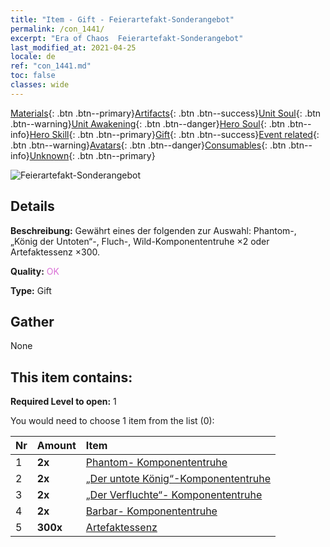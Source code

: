 ```yaml
---
title: "Item - Gift - Feierartefakt-Sonderangebot"
permalink: /con_1441/
excerpt: "Era of Chaos  Feierartefakt-Sonderangebot"
last_modified_at: 2021-04-25
locale: de
ref: "con_1441.md"
toc: false
classes: wide
---
```

 [Materials](/ItemsDE/){: .btn .btn--primary}[Artifacts](/ItemsDE/Artifacts/){: .btn .btn--success}[Unit Soul](/ItemsDE/UnitSoul/){: .btn .btn--warning}[Unit Awakening](/ItemsDE/UnitAwakening/){: .btn .btn--danger}[Hero Soul](/ItemsDE/HeroSoul/){: .btn .btn--info}[Hero Skill](/ItemsDE/HeroSkill/){: .btn .btn--primary}[Gift](/ItemsDE/Gift/){: .btn .btn--success}[Event related](/ItemsDE/Events/){: .btn .btn--warning}[Avatars](/ItemsDE/Avatars/){: .btn .btn--danger}[Consumables](/ItemsDE/Consumables/){: .btn .btn--info}[Unknown](/ItemsDE/Unknown/){: .btn .btn--primary}

 ![Feierartefakt-Sonderangebot](/images/t/i_907055.png)

## Details
 **Beschreibung:** Gewährt eines der folgenden zur Auswahl: Phantom-, „König der Untoten“-, Fluch-, Wild-Komponententruhe ×2 oder Artefaktessenz ×300.

 **Quality:** <span style="color: #DA70D6">OK</span>

 **Type:** Gift

## Gather

  None

## This item contains:

 **Required Level to open:** 1

 You would need to choose 1 item from the list (0):

  | Nr | Amount |     Item    |
  |:---|:-------|:------------|
  | 1 |  **2x** | [Phantom- Komponententruhe](/ItemsDE/con_1339/) |  | 
  | 2 |  **2x** | [„Der untote König“-Komponententruhe](/ItemsDE/con_1340/) |  | 
  | 3 |  **2x** | [„Der Verfluchte“- Komponententruhe](/ItemsDE/con_1341/) |  | 
  | 4 |  **2x** | [Barbar- Komponententruhe](/ItemsDE/con_1342/) |  | 
  | 5 |  **300x** | [Artefaktessenz](/ItemsDE/con_905/) |  | 
